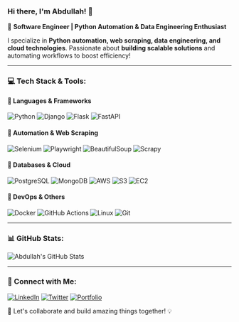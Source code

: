 ### Hi there, I'm Abdullah! 👋

🚀 **Software Engineer | Python Automation & Data Engineering Enthusiast**

I specialize in **Python automation, web scraping, data engineering, and cloud technologies**. Passionate about **building scalable solutions** and automating workflows to boost efficiency! 

---

### 💻 Tech Stack & Tools:

#### 🔹 **Languages & Frameworks**
![Python](https://img.shields.io/badge/-Python-3776AB?style=for-the-badge&logo=python&logoColor=white)
![Django](https://img.shields.io/badge/-Django-092E20?style=for-the-badge&logo=django&logoColor=white)
![Flask](https://img.shields.io/badge/-Flask-000000?style=for-the-badge&logo=flask&logoColor=white)
![FastAPI](https://img.shields.io/badge/-FastAPI-009688?style=for-the-badge&logo=fastapi&logoColor=white)

#### 🔹 **Automation & Web Scraping**
![Selenium](https://img.shields.io/badge/-Selenium-43B02A?style=for-the-badge&logo=selenium&logoColor=white)
![Playwright](https://img.shields.io/badge/-Playwright-2EAD33?style=for-the-badge&logo=microsoft&logoColor=white)
![BeautifulSoup](https://img.shields.io/badge/-BeautifulSoup-181717?style=for-the-badge&logo=python&logoColor=white)
![Scrapy](https://img.shields.io/badge/-Scrapy-88AA44?style=for-the-badge&logo=scrapy&logoColor=white)

#### 🔹 **Databases & Cloud**
![PostgreSQL](https://img.shields.io/badge/-PostgreSQL-336791?style=for-the-badge&logo=postgresql&logoColor=white)
![MongoDB](https://img.shields.io/badge/-MongoDB-47A248?style=for-the-badge&logo=mongodb&logoColor=white)
![AWS](https://img.shields.io/badge/-AWS-232F3E?style=for-the-badge&logo=amazon-aws&logoColor=white)
![S3](https://img.shields.io/badge/-S3-FF9900?style=for-the-badge&logo=amazon-s3&logoColor=white)
![EC2](https://img.shields.io/badge/-EC2-FF9900?style=for-the-badge&logo=amazon-ec2&logoColor=white)

#### 🔹 **DevOps & Others**
![Docker](https://img.shields.io/badge/-Docker-2496ED?style=for-the-badge&logo=docker&logoColor=white)
![GitHub Actions](https://img.shields.io/badge/-GitHub_Actions-2088FF?style=for-the-badge&logo=github-actions&logoColor=white)
![Linux](https://img.shields.io/badge/-Linux-FCC624?style=for-the-badge&logo=linux&logoColor=black)
![Git](https://img.shields.io/badge/-Git-F05032?style=for-the-badge&logo=git&logoColor=white)

---

### 📊 GitHub Stats:
![Abdullah's GitHub Stats](https://github-readme-stats.vercel.app/api?username=your-github-username&show_icons=true&theme=radical)

---

### 🔗 Connect with Me:
[![LinkedIn](https://img.shields.io/badge/-LinkedIn-0077B5?style=for-the-badge&logo=linkedin&logoColor=white)](https://www.linkedin.com/in/your-profile)
[![Twitter](https://img.shields.io/badge/-Twitter-1DA1F2?style=for-the-badge&logo=twitter&logoColor=white)](https://twitter.com/your-profile)
[![Portfolio](https://img.shields.io/badge/-Portfolio-FF5722?style=for-the-badge&logo=firefox&logoColor=white)](https://your-portfolio.com)

🚀 Let's collaborate and build amazing things together! 💡
